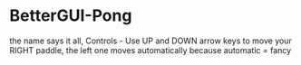 # BetterGUI-Pong
the name says it all,
Controls - Use UP and DOWN arrow keys to move your RIGHT paddle, the left one moves automatically because automatic = fancy
